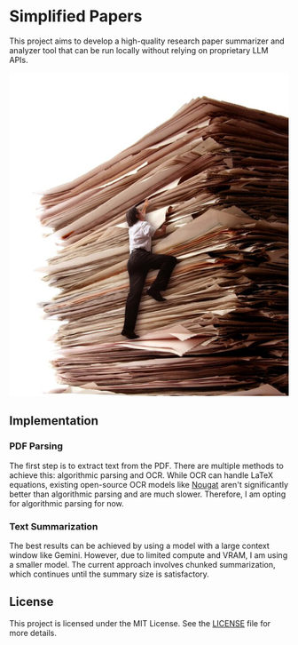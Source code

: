 # Simplified Papers
This project aims to develop a high-quality research paper summarizer and 
analyzer tool that can be run locally without relying on proprietary LLM APIs.

![simplified-papers](image.jpg)

## Implementation

### PDF Parsing
The first step is to extract text from the PDF. There are multiple methods to achieve this: algorithmic parsing and OCR. While OCR can handle LaTeX equations, existing open-source OCR models like [Nougat](https://github.com/facebookresearch/nougat) aren't significantly better than algorithmic parsing and are much slower. Therefore, I am opting for algorithmic parsing for now.

### Text Summarization
The best results can be achieved by using a model with a large context window like Gemini. However, due to limited compute and VRAM, I am using a smaller model. The current approach involves chunked summarization, which continues until the summary size is satisfactory.

## License
This project is licensed under the MIT License. See the [LICENSE](LICENSE) file for more details.
